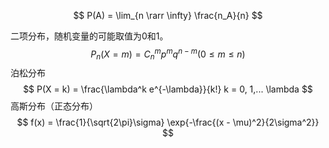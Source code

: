 $$
P(A) = \lim_{n \rarr \infty} \frac{n_A}{n}
$$

二项分布，随机变量的可能取值为0和1。
$$
P_n(X = m) = C_n^m p^m q^{n - m} (0 \leq m \leq n)
$$
泊松分布
$$
P(X = k) = \frac{\lambda^k e^{-\lambda}}{k!} k = 0, 1,... \lambda 
$$
高斯分布（正态分布）
$$
f(x) = \frac{1}{\sqrt{2\pi}\sigma} \exp{-\frac{(x - \mu)^2}{2\sigma^2}}
$$
